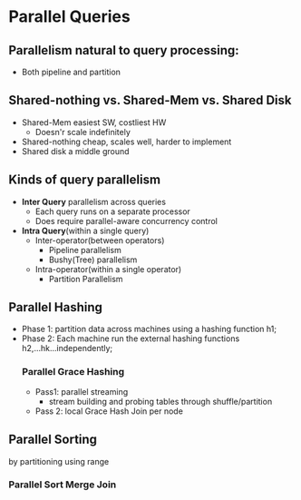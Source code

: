 # Parallel Queries
## Parallelism natural to query processing:
   - Both pipeline and partition
## Shared-nothing vs. Shared-Mem vs. Shared Disk
   - Shared-Mem easiest SW, costliest HW
      - Doesn'r scale indefinitely
   - Shared-nothing cheap, scales well, harder to implement
   - Shared disk a middle ground
    
## Kinds of query parallelism
- **Inter Query**  parallelism across queries
   - Each query runs on a separate processor
   - Does require parallel-aware concurrency control
- **Intra Query**(within a single query)
   - Inter-operator(between operators)
      - Pipeline parallelism
      - Bushy(Tree) parallelism
   - Intra-operator(within a single operator)
      - Partition Parallelism
## Parallel Hashing
- Phase 1: partition data across machines using a hashing function h1;   
- Phase 2: Each machine run the external hashing functions h2,...hk...independently;   
  ### Parallel Grace Hashing
  - Pass1: parallel streaming
     - stream building and probing tables through shuffle/partition
  - Pass 2: local Grace Hash Join per node
## Parallel Sorting
by partitioning using range
### Parallel Sort Merge Join

   
   
